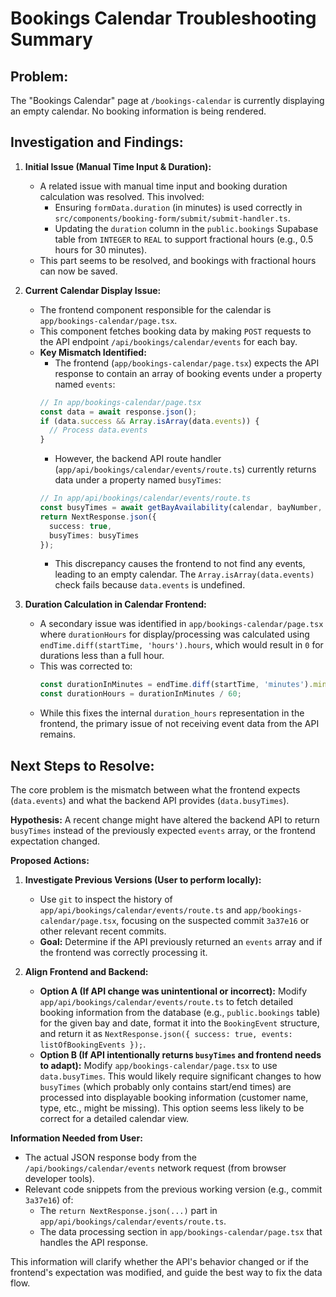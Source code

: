 # Bookings Calendar Troubleshooting Summary

## Problem:
The "Bookings Calendar" page at `/bookings-calendar` is currently displaying an empty calendar. No booking information is being rendered.

## Investigation and Findings:

1.  **Initial Issue (Manual Time Input & Duration):**
    *   A related issue with manual time input and booking duration calculation was resolved. This involved:
        *   Ensuring `formData.duration` (in minutes) is used correctly in `src/components/booking-form/submit/submit-handler.ts`.
        *   Updating the `duration` column in the `public.bookings` Supabase table from `INTEGER` to `REAL` to support fractional hours (e.g., 0.5 hours for 30 minutes).
    *   This part seems to be resolved, and bookings with fractional hours can now be saved.

2.  **Current Calendar Display Issue:**
    *   The frontend component responsible for the calendar is `app/bookings-calendar/page.tsx`.
    *   This component fetches booking data by making `POST` requests to the API endpoint `/api/bookings/calendar/events` for each bay.
    *   **Key Mismatch Identified:**
        *   The frontend (`app/bookings-calendar/page.tsx`) expects the API response to contain an array of booking events under a property named `events`:
          ```typescript
          // In app/bookings-calendar/page.tsx
          const data = await response.json();
          if (data.success && Array.isArray(data.events)) { 
            // Process data.events
          }
          ```
        *   However, the backend API route handler (`app/api/bookings/calendar/events/route.ts`) currently returns data under a property named `busyTimes`:
          ```typescript
          // In app/api/bookings/calendar/events/route.ts
          const busyTimes = await getBayAvailability(calendar, bayNumber, date);
          return NextResponse.json({
            success: true,
            busyTimes: busyTimes 
          });
          ```
        *   This discrepancy causes the frontend to not find any events, leading to an empty calendar. The `Array.isArray(data.events)` check fails because `data.events` is undefined.

3.  **Duration Calculation in Calendar Frontend:**
    *   A secondary issue was identified in `app/bookings-calendar/page.tsx` where `durationHours` for display/processing was calculated using `endTime.diff(startTime, 'hours').hours`, which would result in `0` for durations less than a full hour.
    *   This was corrected to:
        ```typescript
        const durationInMinutes = endTime.diff(startTime, 'minutes').minutes;
        const durationHours = durationInMinutes / 60;
        ```
    *   While this fixes the internal `duration_hours` representation in the frontend, the primary issue of not receiving event data from the API remains.

## Next Steps to Resolve:

The core problem is the mismatch between what the frontend expects (`data.events`) and what the backend API provides (`data.busyTimes`).

**Hypothesis:** A recent change might have altered the backend API to return `busyTimes` instead of the previously expected `events` array, or the frontend expectation changed.

**Proposed Actions:**

1.  **Investigate Previous Versions (User to perform locally):**
    *   Use `git` to inspect the history of `app/api/bookings/calendar/events/route.ts` and `app/bookings-calendar/page.tsx`, focusing on the suspected commit `3a37e16` or other relevant recent commits.
    *   **Goal:** Determine if the API previously returned an `events` array and if the frontend was correctly processing it.

2.  **Align Frontend and Backend:**
    *   **Option A (If API change was unintentional or incorrect):** Modify `app/api/bookings/calendar/events/route.ts` to fetch detailed booking information from the database (e.g., `public.bookings` table) for the given bay and date, format it into the `BookingEvent` structure, and return it as `NextResponse.json({ success: true, events: listOfBookingEvents });`.
    *   **Option B (If API intentionally returns `busyTimes` and frontend needs to adapt):** Modify `app/bookings-calendar/page.tsx` to use `data.busyTimes`. This would likely require significant changes to how `busyTimes` (which probably only contains start/end times) are processed into displayable booking information (customer name, type, etc., might be missing). This option seems less likely to be correct for a detailed calendar view.

**Information Needed from User:**
*   The actual JSON response body from the `/api/bookings/calendar/events` network request (from browser developer tools).
*   Relevant code snippets from the previous working version (e.g., commit `3a37e16`) of:
    *   The `return NextResponse.json(...)` part in `app/api/bookings/calendar/events/route.ts`.
    *   The data processing section in `app/bookings-calendar/page.tsx` that handles the API response.

This information will clarify whether the API's behavior changed or if the frontend's expectation was modified, and guide the best way to fix the data flow. 